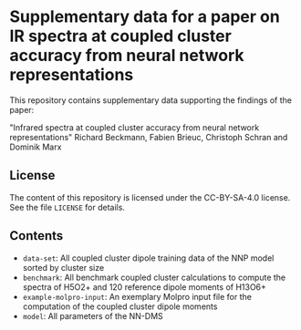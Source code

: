 # Supplementary data for a paper on IR spectra at coupled cluster accuracy from neural network representations

This repository contains supplementary data supporting the findings of the paper:

"Infrared spectra at coupled cluster accuracy from neural network representations"
Richard Beckmann, Fabien Brieuc, Christoph Schran and Dominik Marx

## License
The content of this repository is licensed under the CC-BY-SA-4.0 license. See the file
`LICENSE` for details.

## Contents
* `data-set`:
All coupled cluster dipole training data of the NNP model sorted by cluster size
* `benchmark`:
All benchmark coupled cluster calculations to compute the spectra
of H5O2+ and 120 reference dipole moments of H13O6+
* `example-molpro-input`:
An exemplary Molpro input file for the computation of the coupled cluster dipole moments
* `model`:
All parameters of the NN-DMS
